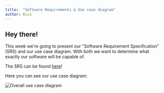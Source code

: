 ```yaml
---
title:  "Software Requirements & Use case diagram"
author: Rico
---
```

## Hey there!
This week we're going to present our "Software Requirement Specification" (SRS) and our use case diagram. With both we want to determine what exactly our software will be capable of.

The SRS can be found [here](https://github.com/PalatinCoder/SquadIT.WebApp/blob/master/Documentation/SRS.md)!

Here you can see our use case diagram:

![Overall use case diagram](https://raw.githubusercontent.com/PalatinCoder/SquadIT.WebApp/master/Documentation/overall_ucd.png)
